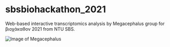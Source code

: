 # sbsbiohackathon_2021

Web-based interactive transcriptomics analysis by Megacephalus group for βιοχάκαθον 2021 from NTU SBS. 

![Image of Megacephalus](https://photos.app.goo.gl/5BJe9Y7GbPfbTPxk7)
